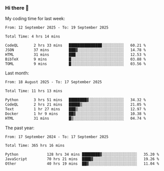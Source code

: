 ### Hi there 👋

My coding time for last week:

<!--START_SECTION:week-->

```txt
From: 12 September 2025 - To: 19 September 2025

Total Time: 4 hrs 14 mins

CodeQL       2 hrs 33 mins   ███████████████░░░░░░░░░░   60.21 %
JSON         37 mins         ███▓░░░░░░░░░░░░░░░░░░░░░   14.78 %
HTML         31 mins         ███░░░░░░░░░░░░░░░░░░░░░░   12.53 %
BibTeX       9 mins          █░░░░░░░░░░░░░░░░░░░░░░░░   03.88 %
TOML         9 mins          █░░░░░░░░░░░░░░░░░░░░░░░░   03.56 %
```

<!--END_SECTION:week-->

Last month:

<!--START_SECTION:month-->

```txt
From: 18 August 2025 - To: 17 September 2025

Total Time: 11 hrs 13 mins

Python       3 hrs 51 mins   ████████▓░░░░░░░░░░░░░░░░   34.32 %
CodeQL       2 hrs 21 mins   █████▒░░░░░░░░░░░░░░░░░░░   21.05 %
Text         1 hr 27 mins    ███▒░░░░░░░░░░░░░░░░░░░░░   12.97 %
Docker       1 hr 9 mins     ██▓░░░░░░░░░░░░░░░░░░░░░░   10.38 %
HTML         31 mins         █▒░░░░░░░░░░░░░░░░░░░░░░░   04.74 %
```

<!--END_SECTION:month-->

The past year:

<!--START_SECTION:year-->

```txt
From: 17 September 2024 - To: 17 September 2025

Total Time: 365 hrs 16 mins

Python             128 hrs 34 mins ████████▓░░░░░░░░░░░░░░░░   35.20 %
JavaScript         70 hrs 21 mins  ████▓░░░░░░░░░░░░░░░░░░░░   19.26 %
Other              40 hrs 19 mins  ██▓░░░░░░░░░░░░░░░░░░░░░░   11.04 %
```

<!--END_SECTION:year-->
